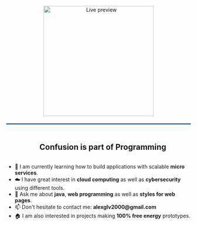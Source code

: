 <p align="center">
  <a href="https://thegreyhat.vercel.app" target="_blank">
    <img src="https://image.thum.io/get/width/800/https://thegreyhat.vercel.app" alt="Live preview" width="300">
  </a>
</p>


<hr style="border: 1px solid #3498db; margin: 20px 0;">
<!--h2 without bottom border-->
<div id="user-content-toc">
  <ul align="center">
    <summary><h2 style="display: inline-block">Confusion is part of Programming</h2></summary>
  </ul>
</div>

<!--Intro start-->
<ul>
  <li>🌱 I am currently learning how to build applications with scalable <strong>micro services</strong>.</li>
  <li>☁️ I have great interest in <strong>cloud computing</strong> as well as <strong>cybersecurity</strong> using different tools.</li>
  <li>💬 Ask me about <strong>java</strong>, <strong>web programming</strong> as well as <strong>styles for web pages</strong>.</li>
  <li>📫 Don't hesitate to contact me: <strong>alexglv2000@gmail.com</strong></li>
  <li>🏠 I am also interested in projects making <strong>100% free energy</strong> prototypes.</li>
</ul>
<!--Intro end-->
